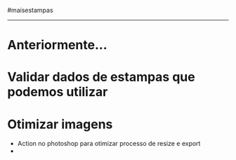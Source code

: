 #maisestampas

---

# Anteriormente...

# Validar dados de estampas que podemos utilizar

# Otimizar imagens
- Action no photoshop para otimizar processo de resize e export
- 